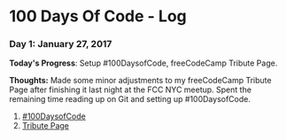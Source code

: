 # 100 Days Of Code - Log

<!-- ORIGINAL CODE -->
<!-- ### Day 1: January 27, 2017 (Example 1)
##### (delete me or comment me out)

**Today's Progress**: Fixed CSS, worked on canvas functionality for the app.

**Thoughts:** I really struggled with CSS, but, overall, I feel like I am slowly getting better at it. Canvas is still new for me, but I managed to figure out some basic functionality.

**Link to work:** [Calculator App](http://www.example.com)

### Day 0: February 30, 2016 (Example 2)
##### (delete me or comment me out)

**Today's Progress**: Fixed CSS, worked on canvas functionality for the app.

**Thoughts**: I really struggled with CSS, but, overall, I feel like I am slowly getting better at it. Canvas is still new for me, but I managed to figure out some basic functionality.

**Link(s) to work**: [Calculator App](http://www.example.com)


### Day 1: June 27, Monday

**Today's Progress**: I've gone through many exercises on FreeCodeCamp.

**Thoughts** I've recently started coding, and it's a great feeling when I finally solve an algorithm challenge after a lot of attempts and hours spent.

**Link(s) to work**
1. [Find the Longest Word in a String](https://www.freecodecamp.com/challenges/find-the-longest-word-in-a-string)
2. [Title Case a Sentence](https://www.freecodecamp.com/challenges/title-case-a-sentence) -->

### Day 1: January 27, 2017
<!-- ##### (delete me or comment me out) -->

**Today's Progress**: Setup #100DaysofCode, freeCodeCamp Tribute Page.

**Thoughts:** Made some minor adjustments to my freeCodeCamp Tribute Page after finishing it last night at the FCC NYC meetup. Spent the remaining time reading up on Git and setting up #100DaysofCode.

1. [#100DaysofCode](https://github.com/nashkell/100-days-of-code)
2. [Tribute Page](https://codepen.io/nashkell/pen/QdvBvr)